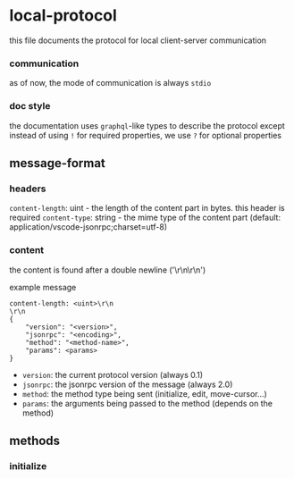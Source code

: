 # local-protocol

this file documents the protocol for local client-server communication

### communication

as of now, the mode of communication is always `stdio`

### doc style

the documentation uses `graphql`-like types to describe the protocol except
instead of using `!` for required properties, we use `?` for optional properties

## message-format

### headers

`content-length`: uint - the length of the content part in bytes. this header is required
`content-type`: string - the mime type of the content part (default: application/vscode-jsonrpc;charset=utf-8)

### content

the content is found after a double newline ('\r\n\r\n')

example message

```
content-length: <uint>\r\n
\r\n
{
    "version": "<version>",
    "jsonrpc": "<encoding>",
    "method": "<method-name>",
    "params": <params>
}
```

- `version`: the current protocol version (always 0.1)
- `jsonrpc`: the jsonrpc version of the message (always 2.0)
- `method`: the method type being sent (initialize, edit, move-cursor...)
- `params`: the arguments being passed to the method (depends on the method)

## methods

### initialize
